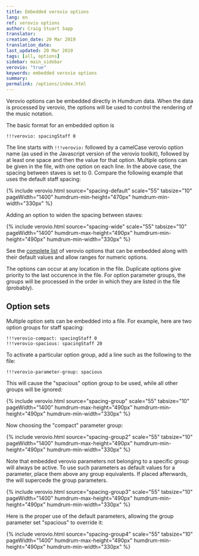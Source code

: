 ```yaml
---
title: Embedded verovio options
lang: en
ref: verovio options
author: Craig Stuart Sapp
translator: 
creation_date: 20 Mar 2019
translation_date: 
last_updated: 20 Mar 2019
tags: [all, options]
sidebar: main_sidebar
verovio: "true"
keywords: embedded verovio options
summary: 
permalink: /options/index.html
---
```


Verovio options can be embedded directly in Humdrum data.  When the data is 
processed by verovio, the options will be used to control the rendering 
of the music notation.

The basic format for an embedded option is

```
!!!verovio: spacingStaff 0
```

The line starts with `!!!verovio:` followed by a camelCase verovio option name 
(as used in the Javascript version of the verovio toolkit), followed by at least
one space and then the value for that option.  Multiple options can be
given in the file, with one option on each line.  In the above case, the
spacing between staves is set to 0.  Compare the following example that uses the 
default staff spacing:


{% include verovio.html
	source="spacing-default"
	scale="55"
	tabsize="10"
	pageWidth="1400"
	humdrum-min-height="470px"
	humdrum-min-width="330px"
%}
<script type="application/x-humdrum" id="spacing-default">
**kern	**kern	**kern	**kern
*ICvox	*ICvox	*ICvox	*ICvox
*Ibass	*Itenor	*Ialto	*Isoprn
*I"Bass	*I"Tenor	*I"Alto	*I"Soprano
*clefF4	*clefGv2	*clefG2	*clefG2
*k[f#]	*k[f#]	*k[f#]	*k[f#]
*M4/4	*M4/4	*M4/4	*M4/4
*met(c)	*met(c)	*met(c)	*met(c)
4G	4B	4g	4dd
=1	=1	=1	=1
4C	8cL	4g	4ee
.	8BJ	.	.
4D	4A	4f#	8ddL
.	.	.	8ccJ
4E	4G	4g	8bL
.	.	.	8ccJ
8BBL	4G	8dL	4dd
8CJ	.	8eJ	.
=2	=2	=2	=2
2D;	2d;	2f#;	2a;
8GL	4d	4g	4b
8F#J	.	.	.
4E	4G	4g	4cc#
=	=	=	=
*-	*-	*-	*-
</script>

Adding an option to widen the spacing between staves:

{% include verovio.html
	source="spacing-wide"
	scale="55"
	tabsize="10"
	pageWidth="1400"
	humdrum-max-height="490px"
	humdrum-min-height="490px"
	humdrum-min-width="330px"
%}
<script type="application/x-humdrum" id="spacing-wide">
!!!verovio: spacingStaff 18
**kern	**kern	**kern	**kern
*ICvox	*ICvox	*ICvox	*ICvox
*Ibass	*Itenor	*Ialto	*Isoprn
*I"Bass	*I"Tenor	*I"Alto	*I"Soprano
*clefF4	*clefGv2	*clefG2	*clefG2
*k[f#]	*k[f#]	*k[f#]	*k[f#]
*M4/4	*M4/4	*M4/4	*M4/4
*met(c)	*met(c)	*met(c)	*met(c)
4G	4B	4g	4dd
=1	=1	=1	=1
4C	8cL	4g	4ee
.	8BJ	.	.
4D	4A	4f#	8ddL
.	.	.	8ccJ
4E	4G	4g	8bL
.	.	.	8ccJ
8BBL	4G	8dL	4dd
8CJ	.	8eJ	.
=2	=2	=2	=2
2D;	2d;	2f#;	2a;
8GL	4d	4g	4b
8F#J	.	.	.
4E	4G	4g	4cc#
=	=	=	=
*-	*-	*-	*-
</script>


See the [complete list](/options/list) of verovio options that can be
embedded along with their default values and allow ranges for numeric options.


The options can occur at any location in the file.  Duplicate options give 
priority to the last occurence in the file.  For option parameter groups, the
groups will be processed in the order in which they are listed in the 
file (probably).

## Option sets ##

Multiple option sets can be embedded into a file.  For example, here are
two option groups for staff spacing:

```
!!!verovio-compact: spacingStaff 0
!!!verovio-spacious: spacingStaff 20
```

To activate a particular option group, add a line such as the following to the file:

```
!!!verovio-parameter-group: spacious
```

This will cause the "spacious" option group to be used, while all other
groups will be ignored:


{% include verovio.html
	source="spacing-group"
	scale="55"
	tabsize="10"
	pageWidth="1400"
	humdrum-max-height="490px"
	humdrum-min-height="490px"
	humdrum-min-width="330px"
%}
<script type="application/x-humdrum" id="spacing-group">
!!!verovio-compact: spacingStaff 0
!!!verovio-compact: leftMarginClef 0.00
!!!verovio-spacious: spacingStaff 20
!!!verovio-spacious: leftMarginClef 2.00
!!!verovio-parameter-group: spacious
**kern	**kern	**kern	**kern
*ICvox	*ICvox	*ICvox	*ICvox
*Ibass	*Itenor	*Ialto	*Isoprn
*I"Bass	*I"Tenor	*I"Alto	*I"Soprano
*clefF4	*clefGv2	*clefG2	*clefG2
*k[f#]	*k[f#]	*k[f#]	*k[f#]
*M4/4	*M4/4	*M4/4	*M4/4
*met(c)	*met(c)	*met(c)	*met(c)
4G	4B	4g	4dd
=1	=1	=1	=1
4C	8cL	4g	4ee
.	8BJ	.	.
4D	4A	4f#	8ddL
.	.	.	8ccJ
4E	4G	4g	8bL
.	.	.	8ccJ
8BBL	4G	8dL	4dd
8CJ	.	8eJ	.
=2	=2	=2	=2
2D;	2d;	2f#;	2a;
8GL	4d	4g	4b
8F#J	.	.	.
4E	4G	4g	4cc#
=	=	=	=
*-	*-	*-	*-
</script>

Now choosing the "compact" parameter group:

{% include verovio.html
	source="spacing-group2"
	scale="55"
	tabsize="10"
	pageWidth="1400"
	humdrum-max-height="490px"
	humdrum-min-height="490px"
	humdrum-min-width="330px"
%}
<script type="application/x-humdrum" id="spacing-group2">
!!!verovio-compact: spacingStaff 0
!!!verovio-compact: leftMarginClef 0.00
!!!verovio-spacious: spacingStaff 20
!!!verovio-spacious: leftMarginClef 2.00
!!!verovio-parameter-group: compact
**kern	**kern	**kern	**kern
*ICvox	*ICvox	*ICvox	*ICvox
*Ibass	*Itenor	*Ialto	*Isoprn
*I"Bass	*I"Tenor	*I"Alto	*I"Soprano
*clefF4	*clefGv2	*clefG2	*clefG2
*k[f#]	*k[f#]	*k[f#]	*k[f#]
*M4/4	*M4/4	*M4/4	*M4/4
*met(c)	*met(c)	*met(c)	*met(c)
4G	4B	4g	4dd
=1	=1	=1	=1
4C	8cL	4g	4ee
.	8BJ	.	.
4D	4A	4f#	8ddL
.	.	.	8ccJ
4E	4G	4g	8bL
.	.	.	8ccJ
8BBL	4G	8dL	4dd
8CJ	.	8eJ	.
=2	=2	=2	=2
2D;	2d;	2f#;	2a;
8GL	4d	4g	4b
8F#J	.	.	.
4E	4G	4g	4cc#
=	=	=	=
*-	*-	*-	*-
</script>

Note that embedded verovio parameters not belonging to a
specific group will always be active.  To use such parameters
as default values for a parameter, place them above any
group equivalents.  If placed afterwards, the will supercede
the group parameters.


{% include verovio.html
	source="spacing-group3"
	scale="55"
	tabsize="10"
	pageWidth="1400"
	humdrum-max-height="490px"
	humdrum-min-height="490px"
	humdrum-min-width="330px"
%}
<script type="application/x-humdrum" id="spacing-group3">
!!!verovio-compact: spacingStaff 0
!!!verovio-spacious: spacingStaff 20
!!!verovio-parameter-group: spacious
!!!verovio: spacingStaff 0
**kern	**kern	**kern	**kern
*ICvox	*ICvox	*ICvox	*ICvox
*Ibass	*Itenor	*Ialto	*Isoprn
*I"Bass	*I"Tenor	*I"Alto	*I"Soprano
*clefF4	*clefGv2	*clefG2	*clefG2
*k[f#]	*k[f#]	*k[f#]	*k[f#]
*M4/4	*M4/4	*M4/4	*M4/4
*met(c)	*met(c)	*met(c)	*met(c)
4G	4B	4g	4dd
=1	=1	=1	=1
4C	8cL	4g	4ee
.	8BJ	.	.
4D	4A	4f#	8ddL
.	.	.	8ccJ
4E	4G	4g	8bL
.	.	.	8ccJ
8BBL	4G	8dL	4dd
8CJ	.	8eJ	.
=2	=2	=2	=2
2D;	2d;	2f#;	2a;
8GL	4d	4g	4b
8F#J	.	.	.
4E	4G	4g	4cc#
=	=	=	=
*-	*-	*-	*-
</script>


Here is the proper use of the default parameters, allowing the group
parameter set "spacious" to override it:


{% include verovio.html
	source="spacing-group4"
	scale="55"
	tabsize="10"
	pageWidth="1400"
	humdrum-max-height="490px"
	humdrum-min-height="490px"
	humdrum-min-width="330px"
%}
<script type="application/x-humdrum" id="spacing-group4">
!!!verovio: spacingStaff 0
!!!verovio-compact: spacingStaff 0
!!!verovio-spacious: spacingStaff 20
!!!verovio-parameter-group: spacious
**kern	**kern	**kern	**kern
*ICvox	*ICvox	*ICvox	*ICvox
*Ibass	*Itenor	*Ialto	*Isoprn
*I"Bass	*I"Tenor	*I"Alto	*I"Soprano
*clefF4	*clefGv2	*clefG2	*clefG2
*k[f#]	*k[f#]	*k[f#]	*k[f#]
*M4/4	*M4/4	*M4/4	*M4/4
*met(c)	*met(c)	*met(c)	*met(c)
4G	4B	4g	4dd
=1	=1	=1	=1
4C	8cL	4g	4ee
.	8BJ	.	.
4D	4A	4f#	8ddL
.	.	.	8ccJ
4E	4G	4g	8bL
.	.	.	8ccJ
8BBL	4G	8dL	4dd
8CJ	.	8eJ	.
=2	=2	=2	=2
2D;	2d;	2f#;	2a;
8GL	4d	4g	4b
8F#J	.	.	.
4E	4G	4g	4cc#
=	=	=	=
*-	*-	*-	*-
</script>




